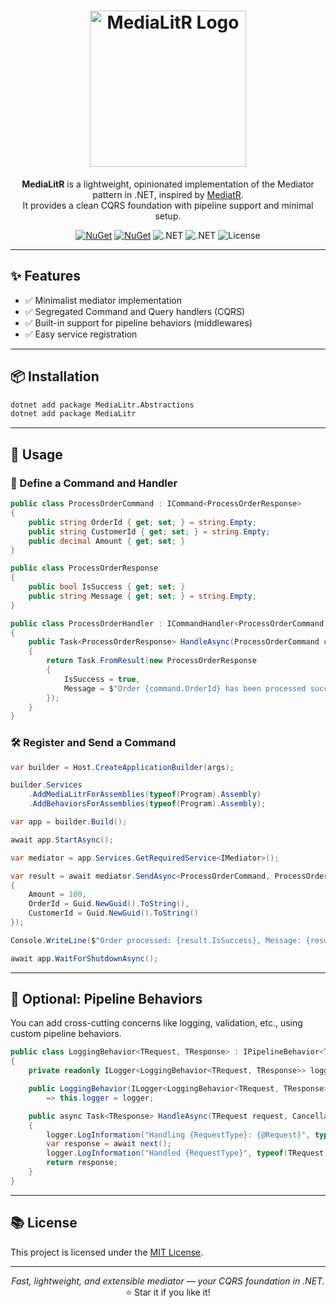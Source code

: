 ﻿<h1 align="center">
  <img src="https://img.shields.io/badge/Mediator%20Lite-MediaLitR-blue?style=for-the-badge&logo=dotnet" alt="MediaLitR Logo" width="250"/>
</h1>

<p align="center">
  <strong>MediaLitR</strong> is a lightweight, opinionated implementation of the Mediator pattern in .NET, inspired by <a href="https://github.com/jbogard/MediatR">MediatR</a>.<br/>
  It provides a clean CQRS foundation with pipeline support and minimal setup.
</p>

<p align="center">
  <a href="https://www.nuget.org/packages/MediaLitr"><img alt="NuGet" src="https://img.shields.io/nuget/v/MediaLitr?style=flat-square&logo=nuget"></a>
  <a href="https://www.nuget.org/packages/MediaLitr.Abstractions"><img alt="NuGet" src="https://img.shields.io/nuget/v/MediaLitr.Abstractions?style=flat-square&logo=nuget"></a>
  <img alt=".NET" src="https://img.shields.io/badge/.NET-9.0-blueviolet?style=flat-square&logo=dotnet">
  <img alt=".NET" src="https://img.shields.io/badge/.NET-8.0-blue?style=flat-square&logo=dotnet">
  <img alt="License" src="https://img.shields.io/badge/license-MIT-green?style=flat-square">
</p>

---

## ✨ Features

- ✅ Minimalist mediator implementation
- ✅ Segregated Command and Query handlers (CQRS)
- ✅ Built-in support for pipeline behaviors (middlewares)
- ✅ Easy service registration 
---

## 📦 Installation

```bash
dotnet add package MediaLitr.Abstractions
dotnet add package MediaLitr
```

---

## 🚀 Usage

### 🧱 Define a Command and Handler

```csharp
public class ProcessOrderCommand : ICommand<ProcessOrderResponse>
{
    public string OrderId { get; set; } = string.Empty;
    public string CustomerId { get; set; } = string.Empty;
    public decimal Amount { get; set; }
}

public class ProcessOrderResponse
{
    public bool IsSuccess { get; set; }
    public string Message { get; set; } = string.Empty;
}

public class ProcessOrderHandler : ICommandHandler<ProcessOrderCommand, ProcessOrderResponse>
{
    public Task<ProcessOrderResponse> HandleAsync(ProcessOrderCommand command, CancellationToken cancellationToken = default)
    {
        return Task.FromResult(new ProcessOrderResponse
        {
            IsSuccess = true,
            Message = $"Order {command.OrderId} has been processed successfully."
        });
    }
}
```

### 🛠 Register and Send a Command

```csharp
var builder = Host.CreateApplicationBuilder(args);

builder.Services
    .AddMediaLitrForAssemblies(typeof(Program).Assembly)
    .AddBehaviorsForAssemblies(typeof(Program).Assembly);

var app = builder.Build();

await app.StartAsync();

var mediator = app.Services.GetRequiredService<IMediator>();

var result = await mediator.SendAsync<ProcessOrderCommand, ProcessOrderResponse>(new ProcessOrderCommand()
{
    Amount = 100,
    OrderId = Guid.NewGuid().ToString(),
    CustomerId = Guid.NewGuid().ToString()
});

Console.WriteLine($"Order processed: {result.IsSuccess}, Message: {result.Message}");

await app.WaitForShutdownAsync();
```

---

## 🧩 Optional: Pipeline Behaviors

You can add cross-cutting concerns like logging, validation, etc., using custom pipeline behaviors.

```csharp
public class LoggingBehavior<TRequest, TResponse> : IPipelineBehavior<TRequest, TResponse> where TRequest : ICommand<TResponse>
{
    private readonly ILogger<LoggingBehavior<TRequest, TResponse>> logger;

    public LoggingBehavior(ILogger<LoggingBehavior<TRequest, TResponse>> logger) 
        => this.logger = logger;

    public async Task<TResponse> HandleAsync(TRequest request, CancellationToken cancellationToken, RequestDelegate<TResponse> next)
    {
        logger.LogInformation("Handling {RequestType}: {@Request}", typeof(TRequest).Name, request);
        var response = await next();
        logger.LogInformation("Handled {RequestType}", typeof(TRequest).Name);
        return response;
    }
}
```

---

## 📚 License

This project is licensed under the [MIT License](LICENSE.txt).

---

<p align="center">
  <em>Fast, lightweight, and extensible mediator — your CQRS foundation in .NET.</em><br/>
  ⭐ Star it if you like it!
</p>